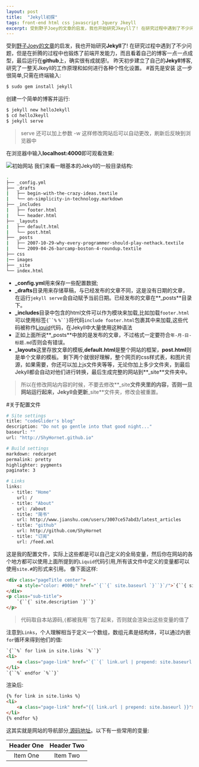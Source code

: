 ```yaml
---
layout: post
title:  "Jekyll初探"
tags: front-end html css javascript Jquery Jkeyll
excerpt: 受到野子Joey的文章的启发，我也开始研究Jkeyll了! 在研究过程中遇到了不少问题，但是在折腾的过程中也锻炼了前端开发能力，而且看着自己的博客一点一点成型，最后运行在github上，确实很有成就感!。 昨天初步建立了自己的Jkeyll博客,研究了一整天Jkeyll的工作原理和如何进行各种个性化设置。
---
```


受到[野子Joey的文章](http://www.jianshu.com/p/4fd3cb0a11da)的启发，我也开始研究**Jekyll**了!
在研究过程中遇到了不少问题，但是在折腾的过程中也锻炼了前端开发能力，而且看着自己的博客一点一点成型，最后运行在**github**上，确实很有成就感!。
昨天初步建立了自己的**Jekyll**博客,研究了一整天Jkeyll的工作原理和如何进行各种个性化设置。
#首先是安装
这一步很简单,只需在终端输入:

```bash
$ sudo gem install jekyll
```

创建一个简单的博客并运行:

```bash
$ jekyll new helloJekyll
$ cd helloJkeyll
$ jekyll serve
```

> serve 还可以加上参数 -w 这样修改网站后可以自动更改，刷新后反映到浏览器中

在浏览器中输入<strong>localhost:4000</strong>即可观看效果:

![初始网站](https://raw.githubusercontent.com/ShyHornet/ShyHornet.github.io/master/images/post/2015-10-15-1.png)
我们来看一眼基本的Jekyll的一般目录结构:

```bash
.
├── _config.yml
├── _drafts
|   ├── begin-with-the-crazy-ideas.textile
|   └── on-simplicity-in-technology.markdown
├── _includes
|   ├── footer.html
|   └── header.html
├── _layouts
|   ├── default.html
|   └── post.html
├── _posts
|   ├── 2007-10-29-why-every-programmer-should-play-nethack.textile
|   └── 2009-04-26-barcamp-boston-4-roundup.textile
├── css
|── images
├── _site
└── index.html
```

 - **_config.yml**用来保存一些配置数据;
 - **_drafts**目录用来存储草稿，与已经发布的文章不同，这是没有日期的文章，在运行`jekyll serve`会自动赋予当前日期。已经发布的文章在**_posts**目录下。
 - **_includes**目录中包含的html文件可以作为模块来加载,比如加载`footer.html`可以使用标签`{``%`  `%``}`将代码`include footer.html`包裹其中来加载,这些代码被称作[Liquid](https://themes.shopify.com)代码，在Jekyll中大量使用这种语法
 - 正如上面所说**_posts**中放的是发布的文章，不过格式一定要符合`年-月-日-标题.md`否则会有错误。
 - **_layouts**这里存放文章的模板,**default.html**是整个网站的框架，**post.html**则是单个文章的模板。
  剩下两个就很好理解，整个网页的css样式表，和图片资源，如果需要，你还可以加上js文件夹等等，无论你加上多少文件夹，到最后Jekyll都会自动对他们进行转换，最后生成完整的网站到**_site**文件夹中。

 > 所以在修改网站内容的时候，不要去修改**_site**文件夹里的内容，否则一旦网站运行起来，Jekyll会更新**_site**文件夹，修改会被重置。

#关于配置文件

```bash
# Site settings
title: "codeGlider's blog"
description: "Do not go gentle into that good night..."
baseurl: ""
url: "http://ShyHornet.github.io"

# Build settings
markdown: redcarpet
permalink: pretty
highlighter: pygments
paginate: 3

# Links
links:
  - title: "Home"
    url: /
  - title: "About"
    url: /about
  - title: "简书"
    url: http://www.jianshu.com/users/3007ce57abd3/latest_articles
  - title: "github"
    url: http://github.com/ShyHornet
  - title: "订阅"
    url: /feed.xml
```
这是我的配置文件，实际上这些都是可以自己定义的全局变量，然后你在网站的各个地方都可以使用上面所提到的`Liquid`代码引用,所有该文件中定义的变量都可以使用`site.#`的形式来引用。
像下面这样:

```html
<div class="pageTitle center">
    <a style="color: #000;" href="`{``{` site.baseurl `}``}`/">`{``{ site.title `}`}`</a>
</div>
<p class="sub-title">
    `{``{` site.description `}``}`
</p>
```

>代码取自本站源码,`{`都被我用``包了起来，否则就会渲染出这些变量的值了

注意到`Links`，个人理解相当于定义一个数组，数组元素是结构体，可以通过内嵌`for`循环来得到他们的值:

```html
`{``%` for link in site.links `%``}`
<li>
    <a class="page-link" href="`{``{` link.url | prepend: site.baseurl `}``}`">`{``{` link.title `}``}`</a>
</li>
`{``%` endfor `%``}`

```

渲染后:

```html
{% for link in site.links %}
<li>
    <a class="page-link" href="{{ link.url | prepend: site.baseurl }}">{{ link.title }}</a>
</li>
{% endfor %}

```

这其实就是网站的导航部分,[源码地址](https://raw.githubusercontent.com/ShyHornet/ShyHornet.github.io/master/_includes/header.html)。以下有一些常用的变量:

| Header One     | Header Two     |
| :-------------:| :-------------:|
| Item One       | Item Two       |
